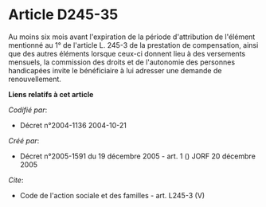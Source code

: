 # Article D245-35

Au moins six mois avant l'expiration de la période d'attribution de l'élément mentionné au 1° de l'article L. 245-3 de la
prestation de compensation, ainsi que des autres éléments lorsque ceux-ci donnent lieu à des versements mensuels, la
commission des droits et de l'autonomie des personnes handicapées invite le bénéficiaire à lui adresser une demande de
renouvellement.

**Liens relatifs à cet article**

_Codifié par_:

  - Décret n°2004-1136 2004-10-21

_Créé par_:

  - Décret n°2005-1591 du 19 décembre 2005 - art. 1 () JORF 20 décembre 2005

_Cite_:

  - Code de l'action sociale et des familles - art. L245-3 (V)
